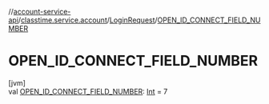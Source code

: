 //[account-service-api](../../../index.md)/[classtime.service.account](../index.md)/[LoginRequest](index.md)/[OPEN_ID_CONNECT_FIELD_NUMBER](-o-p-e-n_-i-d_-c-o-n-n-e-c-t_-f-i-e-l-d_-n-u-m-b-e-r.md)

# OPEN_ID_CONNECT_FIELD_NUMBER

[jvm]\
val [OPEN_ID_CONNECT_FIELD_NUMBER](-o-p-e-n_-i-d_-c-o-n-n-e-c-t_-f-i-e-l-d_-n-u-m-b-e-r.md): [Int](https://kotlinlang.org/api/latest/jvm/stdlib/kotlin/-int/index.html) = 7
